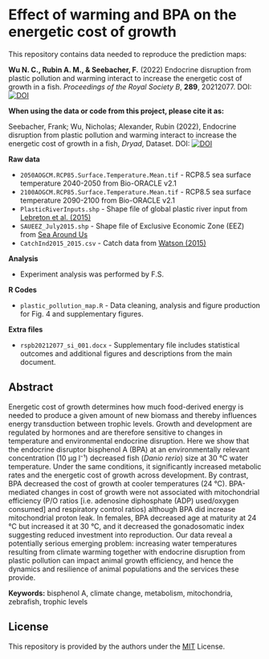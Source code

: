 # Effect of warming and BPA on the energetic cost of growth

This repository contains data needed to reproduce the prediction maps:

**Wu N. C., Rubin A. M., & Seebacher, F.** (2022) Endocrine disruption from plastic pollution and warming interact to increase the energetic cost of growth in a fish. *Proceedings of the Royal Society B*, **289**, 20212077. DOI:
[![DOI](https://zenodo.org/badge/DOI/10.1098/rspb.2021.2077.svg)](http://doi.org/10.1098/rspb.2021.2077)

**When using the data or code from this project, please cite it as:**

Seebacher, Frank; Wu, Nicholas; Alexander, Rubin (2022), Endocrine disruption from plastic pollution and warming interact to increase the energetic cost of growth in a fish, *Dryad*, Dataset. DOI: [![DOI](https://zenodo.org/badge/DOI/10.5061/dryad.v6wwpzgxm.svg)](https://doi.org/10.5061/dryad.v6wwpzgxm)

**Raw data**
- `2050AOGCM.RCP85.Surface.Temperature.Mean.tif` - RCP8.5 sea surface temperature 2040-2050 from Bio-ORACLE v2.1
- `2100AOGCM.RCP85.Surface.Temperature.Mean.tif` - RCP8.5 sea surface temperature 2090-2100 from Bio-ORACLE v2.1
- `PlasticRiverInputs.shp`                       - Shape file of global plastic river input from [Lebreton et al. (2015)](https://www.nature.com/articles/ncomms15611)
- `SAUEEZ_July2015.shp`                          - Shape file of Exclusive Economic Zone (EEZ) from [Sea Around Us](https://www.seaaroundus.org/data/#/eez)
- `CatchInd2015_2015.csv`                        - Catch data from [Watson (2015)](https://www.nature.com/articles/sdata201739#Sec20) 

**Analysis**
- Experiment analysis was performed by F.S.

**R Codes**
- `plastic_pollution_map.R` - Data cleaning, analysis and figure production for Fig. 4 and supplementary figures.

**Extra files**
- `rspb20212077_si_001.docx` - Supplementary file includes statistical outcomes and additional figures and descriptions from the main document.

## Abstract
Energetic cost of growth determines how much food-derived energy is needed to produce a given amount of new biomass and thereby influences energy transduction between trophic levels. Growth and development are regulated by hormones and are therefore sensitive to changes in temperature and environmental endocrine disruption. Here we show that the endocrine disruptor bisphenol A (BPA) at an environmentally relevant concentration (10 μg l⁻¹) decreased fish (*Danio rerio*) size at 30 °C water temperature. Under the same conditions, it significantly increased metabolic rates and the energetic cost of growth across development. By contrast, BPA decreased the cost of growth at cooler temperatures (24 °C). BPA-mediated changes in cost of growth were not associated with mitochondrial efficiency (P/O ratios [i.e. adenosine diphosphate (ADP) used/oxygen consumed] and respiratory control ratios) although BPA did increase mitochondrial proton leak. In females, BPA decreased age at maturity at 24 °C but increased it at 30 °C, and it decreased the gonadosomatic index suggesting reduced investment into reproduction. Our data reveal a potentially serious emerging problem: increasing water temperatures resulting from climate warming together with endocrine disruption from plastic pollution can impact animal growth efficiency, and hence the dynamics and resilience of animal populations and the services these provide.

**Keywords:** bisphenol A, climate change, metabolism, mitochondria, zebrafish, trophic levels

## License
This repository is provided by the authors under the [MIT](https://opensource.org/licenses/MIT) License.
